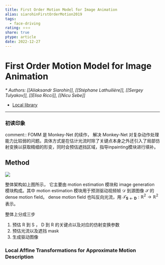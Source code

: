 ```yaml
---
title: First Order Motion Model for Image Animation
alias: siarohinFirstOrderMotion2019
tags:
  - face-driving
rating: ⭐⭐⭐
share: true
ptype: article
date: 2022-12-27
---
```



# First Order Motion Model for Image Animation
<cite>* Authors: [[Aliaksandr Siarohin]], [[Stéphane Lathuilière]], [[Sergey Tulyakov]], [[Elisa Ricci]], [[Nicu Sebe]]</cite>


* [Local library](zotero://select/items/1_TFWKNBWU)

***

### 初读印象

comment:: FOMM 是 Monkey-Net 的续作， 解决 Monkey-Net 对复杂动作处理能力比较弱的问题。具体方式是在估计光流时除了关键点本身之外还引入了局部仿射变换以获取精细的形变，同时会预估遮挡区域，指导inpainting模块进行填补。

## Method
![](https://markdown-imagebed.oss-cn-beijing.aliyuncs.com/imgs20220831235007.png)

整体架构如上图所示， 它主要由 motion estimation 模块和 image generation 模块构成。其中 motion estimation 模块用于预测驱动视频帧 $\mathcal{D}$ 到源图像 $\mathcal{S}$ 的 dense motion  field。 dense motion field 也叫反向光流，用 $\mathcal{T}_{\mathbf{S} \leftarrow \mathbf{D}}: \mathbb{R}^2 \rightarrow \mathbb{R}^2$ 表示。

整体上分成三步
1. 预估 R 到 S ， D 到 R 的关键点以及对应的仿射变换参数 
2. 预估光流以及遮挡 mask
3. 生成驱动图像

### Local Afﬁne Transformations for Approximate Motion Description




